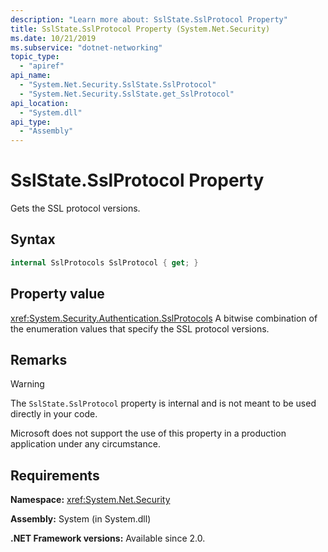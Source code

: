 ```yaml
---
description: "Learn more about: SslState.SslProtocol Property"
title: SslState.SslProtocol Property (System.Net.Security)
ms.date: 10/21/2019
ms.subservice: "dotnet-networking"
topic_type:
  - "apiref"
api_name:
  - "System.Net.Security.SslState.SslProtocol"
  - "System.Net.Security.SslState.get_SslProtocol"
api_location:
  - "System.dll"
api_type:
  - "Assembly"
---
```

# SslState.SslProtocol Property

Gets the SSL protocol versions.

## Syntax

```csharp
internal SslProtocols SslProtocol { get; }
```

## Property value

<xref:System.Security.Authentication.SslProtocols>
A bitwise combination of the enumeration values that specify the SSL protocol versions.

## Remarks

> [!WARNING]
> The `SslState.SslProtocol` property is internal and is not meant to be used directly in your code.
>
> Microsoft does not support the use of this property in a production application under any circumstance.

## Requirements

**Namespace:** <xref:System.Net.Security>

**Assembly:** System (in System.dll)

**.NET Framework versions:** Available since 2.0.
